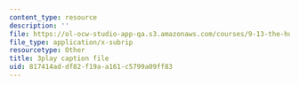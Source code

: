 ```yaml
---
content_type: resource
description: ''
file: https://ol-ocw-studio-app-qa.s3.amazonaws.com/courses/9-13-the-human-brain-spring-2019/817414addf82f19aa161c5799a09ff83_W2PY6z1Wddg.srt
file_type: application/x-subrip
resourcetype: Other
title: 3play caption file
uid: 817414ad-df82-f19a-a161-c5799a09ff83
---
```

